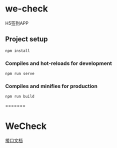 # we-check
H5签到APP

## Project setup
```
npm install
```

### Compiles and hot-reloads for development
```
npm run serve
```

### Compiles and minifies for production
```
npm run build
```
=======
# WeCheck

[接口文档](./接口文档.md)